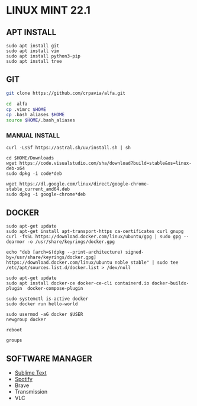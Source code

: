 
# LINUX MINT 22.1

## APT INSTALL
```
sudo apt install git
sudo apt install vim
sudo apt install python3-pip
sudo apt install tree
```

## GIT
```bash
git clone https://github.com/crpavia/alfa.git

cd  alfa
cp .vimrc $HOME
cp .bash_aliases $HOME
source $HOME/.bash_aliases
```

### MANUAL INSTALL
```
curl -LsSf https://astral.sh/uv/install.sh | sh
```

```
cd $HOME/Downloads
wget https://code.visualstudio.com/sha/download?build=stable&os=linux-deb-x64
sudo dpkg -i code*deb
```

```
wget https://dl.google.com/linux/direct/google-chrome-stable_current_amd64.deb
sudo dpkg -i google-chrome*deb
```

## DOCKER

```
sudo apt-get update
sudo apt-get install apt-transport-https ca-certificates curl gnupg
curl -fsSL https://download.docker.com/linux/ubuntu/gpg | sudo gpg --dearmor -o /usr/share/keyrings/docker.gpg

echo "deb [arch=$(dpkg --print-architecture) signed-by=/usr/share/keyrings/docker.gpg] https://download.docker.com/linux/ubuntu noble stable" | sudo tee /etc/apt/sources.list.d/docker.list > /dev/null
```

```
sudo apt-get update
sudo apt install docker-ce docker-ce-cli containerd.io docker-buildx-plugin  docker-compose-plugin
```

```
sudo systemctl is-active docker
sudo docker run hello-world
```

```
sudo usermod -aG docker $USER
newgroup docker
```

```
reboot
```

```
groups
```

## SOFTWARE MANAGER
- [Sublime Text](https://www.sublimetext.com/docs/linux_repositories.html#apt)
- [Spotify](https://www.spotify.com/es/download/linux/)
- Brave
- Transmission
- VLC
